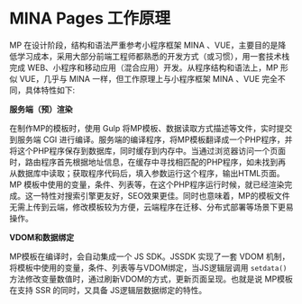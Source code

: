 MINA Pages 工作原理
=============================================

MP 在设计阶段，结构和语法严重参考小程序框架 MINA 、VUE，主要目的是降低学习成本，采用大部分前端工程师都熟悉的开发方式（或习惯），用一套技术栈完成 WEB、小程序和移动应用（混合应用）开发。从程序结构和语法上，MP 形似 VUE，几乎与 MINA 一样，但工作原理上与小程序框架 MINA 、VUE 完全不同，具体特性如下: 


**服务端（预）渲染**

在制作MP的模板时，使用 Gulp 将MP模板、数据读取方式描述等文件，实时提交到服务端 CGI 进行编译。服务端的编译程序，将MP模板翻译成一个PHP程序，并将这个PHP程序保存到数据库，同时缓存到内存中。当通过浏览器访问一个页面时，路由程序首先根据地址信息，在缓存中寻找相匹配的PHP程序，如未找到再从数据库中读取；获取程序代码后，填入参数运行这个程序，输出HTML页面。 MP 模板中使用的变量，条件、列表等，在这个PHP程序运行时候，就已经渲染完成。这一特性对搜索引擎更友好，SEO效果更佳。同时也意味着，MP的模板文件无需上传到云端，修改模板较为方便，云端程序在迁移、分布式部署等场景下更易操作。


**VDOM和数据绑定**

MP模板在编译时，会自动集成一个 JS SDK。JSSDK 实现了一套 VDOM 机制，将模板中使用的变量，条件、列表等与VDOM绑定，当JS逻辑层调用 `setdata()` 方法修改变量数值时，通过刷新VDOM的方式，更新页面呈现。也就是说 MP模板在支持 SSR 的同时，又具备 JS逻辑层数据绑定的特性。

